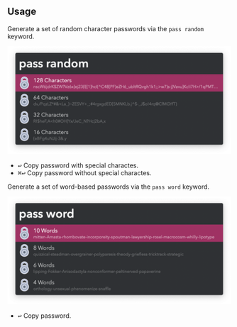 ## Usage

Generate a set of random character passwords via the `pass random` keyword.

![Generated random passwords](images/random.png)

* <kbd>↩</kbd> Copy password with special charactes.
* <kbd>⌘</kbd><kbd>↩</kbd> Copy password without special charactes.

Generate a set of word-based passwords via the `pass word` keyword.

![Generated word-based passwords](images/word.png)

* <kbd>↩</kbd> Copy password.

